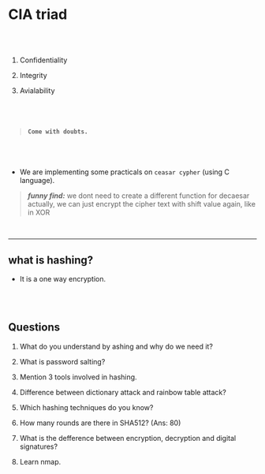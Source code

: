 # CIA triad

<br>
<br>

1. Confidentiality

2. Integrity

3. Avialability

<br>
<br>


>#### `Come with doubts.`

<br>
<br>

- We are implementing some practicals on `ceasar cypher` (using C language).

>___funny find:___ we dont need to create a different function for decaesar actually, we can just encrypt the cipher text with shift value again, like in XOR 

<br>

---

##  what is hashing?

- It is a one way encryption.

<br>
<br>


## Questions

1. What do you understand by ashing and why do we need it?

2. What is password salting?

3. Mention 3 tools involved in hashing.

4. Difference between dictionary attack and rainbow table attack?

5. Which hashing techniques do you know?

6. How many rounds are there in SHA512? (Ans: 80)

7. What is the defference between encryption, decryption and digital signatures?

8. Learn nmap.
